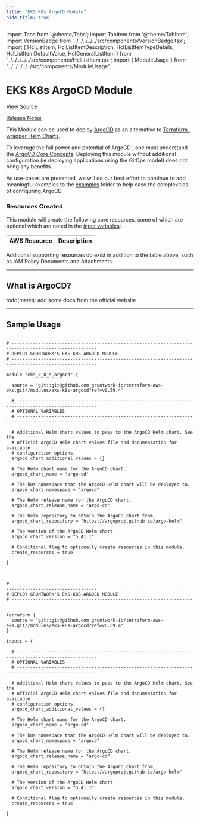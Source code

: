 ```yaml
---
title: "EKS K8s ArgoCD Module"
hide_title: true
---
```


import Tabs from '@theme/Tabs';
import TabItem from '@theme/TabItem';
import VersionBadge from '../../../../../src/components/VersionBadge.tsx';
import { HclListItem, HclListItemDescription, HclListItemTypeDetails, HclListItemDefaultValue, HclGeneralListItem } from '../../../../../src/components/HclListItem.tsx';
import { ModuleUsage } from "../../../../../src/components/ModuleUsage";

<VersionBadge repoTitle="Amazon EKS" version="0.59.4" />

# EKS K8s ArgoCD Module

<a href="https://github.com/gruntwork-io/terraform-aws-eks/tree/v0.59.4/modules/eks-k8s-argocd" className="link-button" title="View the source code for this module in GitHub.">View Source</a>

<a href="https://github.com/gruntwork-io/terraform-aws-eks/releases?q=eks-k8s-argocd" className="link-button" title="Release notes for only versions which impacted this module.">Release Notes</a>

This Module can be used to deploy [ArgoCD](https://argo-cd.readthedocs.io/) as an alternative to [Terraform-wrapper Helm Charts](https://registry.terraform.io/providers/hashicorp/helm/0.10.6/docs/resources/release).

To leverage the full power and potential of ArgoCD , one must understand the [ArgoCD Core Concepts](https://argo-cd.readthedocs.io/en/stable/core_concepts/). Deploying this module without additional configuration (ie deploying applications using the GitOps model) does not bring any benefits.

As use-cases are presented, we will do our best effort to continue to add meaningful examples to the [examples](https://github.com/gruntwork-io/terraform-aws-eks/tree/v0.59.4/examples/) folder to help ease the complexities of configuring ArgoCD.

### Resources Created

This module will create the following core resources, some of which are optional which are noted in the [input variables](https://github.com/gruntwork-io/terraform-aws-eks/tree/v0.59.4/modules/eks-k8s-argocd/variables.tf):

| AWS Resource | Description |
| --- | --- |

Additional supporting resources do exist in addition to the table above, such as IAM Policy Documents and Attachments.

***

## What is ArgoCD?

todo(matei): add some docs from the official website

***

## Sample Usage

<Tabs>
<TabItem value="terraform" label="Terraform" default>

```hcl title="main.tf"

# ------------------------------------------------------------------------------------------------------
# DEPLOY GRUNTWORK'S EKS-K8S-ARGOCD MODULE
# ------------------------------------------------------------------------------------------------------

module "eks_k_8_s_argocd" {

  source = "git::git@github.com:gruntwork-io/terraform-aws-eks.git//modules/eks-k8s-argocd?ref=v0.59.4"

  # ----------------------------------------------------------------------------------------------------
  # OPTIONAL VARIABLES
  # ----------------------------------------------------------------------------------------------------

  # Additional Helm chart values to pass to the ArgoCD Helm chart. See the
  # official ArgoCD Helm chart values file and documentation for available
  # configuration options.
  argocd_chart_additional_values = {}

  # The Helm chart name for the ArgoCD chart.
  argocd_chart_name = "argo-cd"

  # The k8s namespace that the ArgoCD Helm chart will be deployed to.
  argocd_chart_namespace = "argocd"

  # The Helm release name for the ArgoCD chart.
  argocd_chart_release_name = "argo-cd"

  # The Helm repository to obtain the ArgoCD chart from.
  argocd_chart_repository = "https://argoproj.github.io/argo-helm"

  # The version of the ArgoCD Helm chart.
  argocd_chart_version = "5.41.1"

  # Conditional flag to optionally create resources in this module.
  create_resources = true

}


```

</TabItem>
<TabItem value="terragrunt" label="Terragrunt" default>

```hcl title="terragrunt.hcl"

# ------------------------------------------------------------------------------------------------------
# DEPLOY GRUNTWORK'S EKS-K8S-ARGOCD MODULE
# ------------------------------------------------------------------------------------------------------

terraform {
  source = "git::git@github.com:gruntwork-io/terraform-aws-eks.git//modules/eks-k8s-argocd?ref=v0.59.4"
}

inputs = {

  # ----------------------------------------------------------------------------------------------------
  # OPTIONAL VARIABLES
  # ----------------------------------------------------------------------------------------------------

  # Additional Helm chart values to pass to the ArgoCD Helm chart. See the
  # official ArgoCD Helm chart values file and documentation for available
  # configuration options.
  argocd_chart_additional_values = {}

  # The Helm chart name for the ArgoCD chart.
  argocd_chart_name = "argo-cd"

  # The k8s namespace that the ArgoCD Helm chart will be deployed to.
  argocd_chart_namespace = "argocd"

  # The Helm release name for the ArgoCD chart.
  argocd_chart_release_name = "argo-cd"

  # The Helm repository to obtain the ArgoCD chart from.
  argocd_chart_repository = "https://argoproj.github.io/argo-helm"

  # The version of the ArgoCD Helm chart.
  argocd_chart_version = "5.41.1"

  # Conditional flag to optionally create resources in this module.
  create_resources = true

}


```

</TabItem>
</Tabs>


<!-- ##DOCS-SOURCER-START
{
  "originalSources": [
    "https://github.com/gruntwork-io/terraform-aws-eks/tree/v0.59.4/modules/eks-k8s-argocd/readme.md",
    "https://github.com/gruntwork-io/terraform-aws-eks/tree/v0.59.4/modules/eks-k8s-argocd/variables.tf",
    "https://github.com/gruntwork-io/terraform-aws-eks/tree/v0.59.4/modules/eks-k8s-argocd/outputs.tf"
  ],
  "sourcePlugin": "module-catalog-api",
  "hash": "04381cff8bf0ca29c7f12f507861f761"
}
##DOCS-SOURCER-END -->
